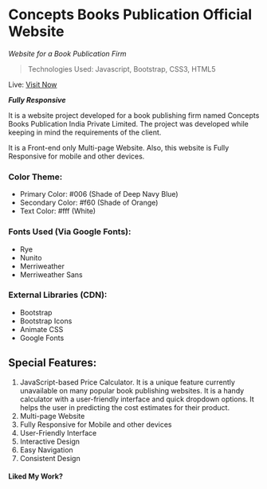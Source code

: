 # Concepts Books Publication Official Website

_Website for a Book Publication Firm_

> Technologies Used: Javascript, Bootstrap, CSS3, HTML5

Live: [Visit Now]()

***Fully Responsive***

It is a website project developed for a book publishing firm named Concepts Books Publication India Private Limited. The project was developed while keeping in mind the requirements of the client. 

It is a Front-end only Multi-page Website. Also, this website is Fully Responsive for mobile and other devices.

### Color Theme: 
- Primary Color: #006 (Shade of Deep Navy Blue)
- Secondary Color: #f60 (Shade of Orange)
- Text Color: #fff (White)

### Fonts Used (Via Google Fonts):
- Rye
- Nunito
- Merriweather
- Merriweather Sans

### External Libraries (CDN):
- Bootstrap
- Bootstrap Icons
- Animate CSS
- Google Fonts

## Special Features:
1. JavaScript-based Price Calculator. It is a unique feature currently unavailable on many popular book publishing websites. It is a handy calculator with a user-friendly interface and quick dropdown options. It helps the user in predicting the cost estimates for their product.
2. Multi-page Website
3. Fully Responsive for Mobile and other devices
4. User-Friendly Interface
5. Interactive Design
6. Easy Navigation
7. Consistent Design

#### Liked My Work?


